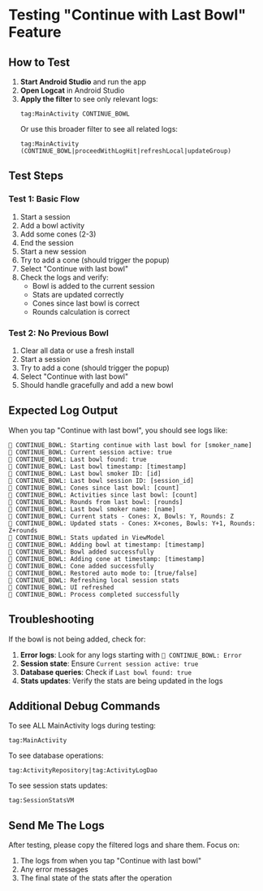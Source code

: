 # Testing "Continue with Last Bowl" Feature

## How to Test

1. **Start Android Studio** and run the app
2. **Open Logcat** in Android Studio
3. **Apply the filter** to see only relevant logs:
   ```
   tag:MainActivity CONTINUE_BOWL
   ```
   Or use this broader filter to see all related logs:
   ```
   tag:MainActivity (CONTINUE_BOWL|proceedWithLogHit|refreshLocal|updateGroup)
   ```

## Test Steps

### Test 1: Basic Flow
1. Start a session
2. Add a bowl activity
3. Add some cones (2-3)
4. End the session
5. Start a new session
6. Try to add a cone (should trigger the popup)
7. Select "Continue with last bowl"
8. Check the logs and verify:
   - Bowl is added to the current session
   - Stats are updated correctly
   - Cones since last bowl is correct
   - Rounds calculation is correct

### Test 2: No Previous Bowl
1. Clear all data or use a fresh install
2. Start a session
3. Try to add a cone (should trigger the popup)
4. Select "Continue with last bowl"
5. Should handle gracefully and add a new bowl

## Expected Log Output

When you tap "Continue with last bowl", you should see logs like:

```
🔄 CONTINUE_BOWL: Starting continue with last bowl for [smoker_name]
🔄 CONTINUE_BOWL: Current session active: true
🔄 CONTINUE_BOWL: Last bowl found: true
🔄 CONTINUE_BOWL: Last bowl timestamp: [timestamp]
🔄 CONTINUE_BOWL: Last bowl smoker ID: [id]
🔄 CONTINUE_BOWL: Last bowl session ID: [session_id]
🔄 CONTINUE_BOWL: Cones since last bowl: [count]
🔄 CONTINUE_BOWL: Activities since last bowl: [count]
🔄 CONTINUE_BOWL: Rounds from last bowl: [rounds]
🔄 CONTINUE_BOWL: Last bowl smoker name: [name]
🔄 CONTINUE_BOWL: Current stats - Cones: X, Bowls: Y, Rounds: Z
🔄 CONTINUE_BOWL: Updated stats - Cones: X+cones, Bowls: Y+1, Rounds: Z+rounds
🔄 CONTINUE_BOWL: Stats updated in ViewModel
🔄 CONTINUE_BOWL: Adding bowl at timestamp: [timestamp]
🔄 CONTINUE_BOWL: Bowl added successfully
🔄 CONTINUE_BOWL: Adding cone at timestamp: [timestamp]
🔄 CONTINUE_BOWL: Cone added successfully
🔄 CONTINUE_BOWL: Restored auto mode to: [true/false]
🔄 CONTINUE_BOWL: Refreshing local session stats
🔄 CONTINUE_BOWL: UI refreshed
🔄 CONTINUE_BOWL: Process completed successfully
```

## Troubleshooting

If the bowl is not being added, check for:

1. **Error logs**: Look for any logs starting with `🔄 CONTINUE_BOWL: Error`
2. **Session state**: Ensure `Current session active: true`
3. **Database queries**: Check if `Last bowl found: true`
4. **Stats updates**: Verify the stats are being updated in the logs

## Additional Debug Commands

To see ALL MainActivity logs during testing:
```
tag:MainActivity
```

To see database operations:
```
tag:ActivityRepository|tag:ActivityLogDao
```

To see session stats updates:
```
tag:SessionStatsVM
```

## Send Me The Logs

After testing, please copy the filtered logs and share them. Focus on:
1. The logs from when you tap "Continue with last bowl"
2. Any error messages
3. The final state of the stats after the operation